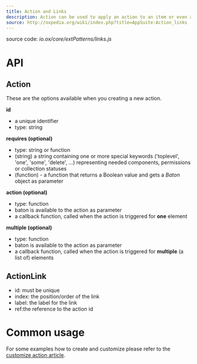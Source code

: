 ```yaml
---
title: Action and Links
description: Action can be used to apply an action to an item or even a selection of items. Links representing their visualisation in toolbars or dropdowns.
source: http://oxpedia.org/wiki/index.php?title=AppSuite:Action_links
---
```


source code: _io.ox/core/extPatterns/links.js_

# API

## Action

These are the options available when you creating a new action.

**id**

- a unique identifier
- type: string

**requires (optional)**

- type: string or function
- (string) a string containing one or more special keywords ('toplevel', 'one', 'some', 'delete', …) representing needed components, permissions or collection statuses
- (function) - a function that returns a Boolean value and gets a _Baton_ object as parameter

**action (optional)**

- type: function
- baton is available to the action as parameter
- a callback function, called when the action is triggered for **one** element

**multiple (optional)**

- type: function
- baton is available to the action as parameter
- a callback function, called when the action is triggered for **multiple** (a list of) elements

## ActionLink

- id: must be unique
- index: the position/order of the link
- label:  the label for the link
- ref:the reference to the action id

# Common usage

For some examples how to create and customize please refer to the [customize action article](../customize/action.html).

